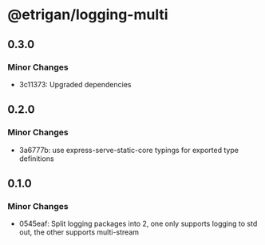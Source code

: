 # @etrigan/logging-multi

## 0.3.0

### Minor Changes

- 3c11373: Upgraded dependencies

## 0.2.0

### Minor Changes

- 3a6777b: use express-serve-static-core typings for exported type definitions

## 0.1.0

### Minor Changes

- 0545eaf: Split logging packages into 2, one only supports logging to std out, the other supports multi-stream
